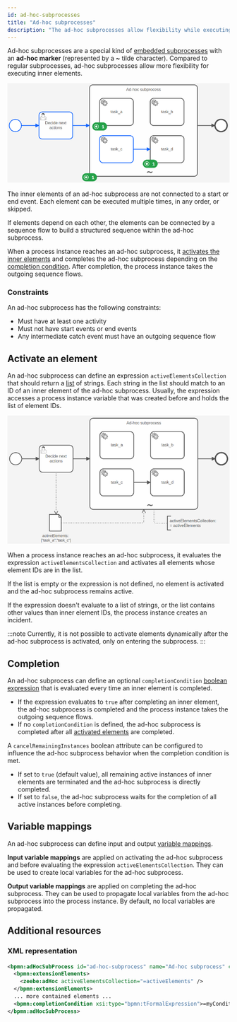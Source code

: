 ```yaml
---
id: ad-hoc-subprocesses
title: "Ad-hoc subprocesses"
description: "The ad-hoc subprocesses allow flexibility while executing inner elements."
---
```


Ad-hoc subprocesses are a special kind of [embedded subprocesses](../embedded-subprocesses/embedded-subprocesses.md) with an **ad-hoc marker** (represented
by a **~** tilde character). Compared to regular subprocesses, ad-hoc subprocesses allow more flexibility
for executing inner elements.

![A demo process with an ad-hoc subprocess. Some elements inside the subprocess are active.](assets/ad-hoc-subprocess.png)

The inner elements of an ad-hoc subprocess are not connected to a start or end event. Each element can be executed
multiple times, in any order, or skipped.

If elements depend on each other, the elements can be connected by a sequence flow to build a structured sequence
within the ad-hoc subprocess.

When a process instance reaches an ad-hoc subprocess, it [activates the inner elements](#activate-an-element) and
completes the ad-hoc subprocess depending on the [completion condition](#completion). After completion, the process
instance takes the outgoing sequence flows.

### Constraints

An ad-hoc subprocess has the following constraints:

- Must have at least one activity
- Must not have start events or end events
- Any intermediate catch event must have an outgoing sequence flow

## Activate an element

An ad-hoc subprocess can define an expression `activeElementsCollection` that should return a
[list](../../feel/language-guide/feel-data-types.md#list) of strings. Each string in the list should match to an ID of
an inner element of the ad-hoc subprocess. Usually, the expression accesses a process instance variable that was
created before and holds the list of element IDs.

![A process with an ad-hoc subprocess that shows how a variable is used to active the inner elements.](assets/ad-hoc-subprocess-activation.png)

When a process instance reaches an ad-hoc subprocess, it evaluates the expression `activeElementsCollection` and
activates all elements whose element IDs are in the list.

If the list is empty or the expression is not defined, no element is activated and the ad-hoc subprocess remains active.

If the expression doesn't evaluate to a list of strings, or the list contains other values than inner element IDs, the
process instance creates an incident.

:::note
Currently, it is not possible to activate elements dynamically after the ad-hoc subprocess is activated, only on
entering the subprocess.
:::

## Completion

An ad-hoc subprocess can define an optional `completionCondition` [boolean expression](/components/modeler/feel/language-guide/feel-boolean-expressions.md)
that is evaluated every time an inner element is completed.

- If the expression evaluates to `true` after completing an inner element, the ad-hoc subprocess is completed and the process instance takes the outgoing sequence flows.
- If no `completionCondition` is defined, the ad-hoc subprocess is completed after all [activated elements](#activate-an-element)
  are completed.

A `cancelRemainingInstances` boolean attribute can be configured to influence the ad-hoc subprocess behavior when the completion condition is met.

- If set to `true` (default value), all remaining active instances of inner elements are terminated and the ad-hoc subprocess is directly completed.
- If set to `false`, the ad-hoc subprocess waits for the completion of all active instances before completing.

## Variable mappings

An ad-hoc subprocess can define input and output
[variable mappings](../../../concepts/variables.md#inputoutput-variable-mappings).

**Input variable mappings** are applied on activating the ad-hoc subprocess and before evaluating the expression
`activeElementsCollection`. They can be used to create local variables for the ad-hoc subprocess.

**Output variable mappings** are applied on completing the ad-hoc subprocess. They can be used to propagate local variables
from the ad-hoc subprocess into the process instance. By default, no local variables are propagated.

## Additional resources

### XML representation

```xml
<bpmn:adHocSubProcess id="ad-hoc-subprocess" name="Ad-hoc subprocess" cancelRemainingInstances="false">
  <bpmn:extensionElements>
    <zeebe:adHoc activeElementsCollection="=activeElements" />
  </bpmn:extensionElements>
  ... more contained elements ...
  <bpmn:completionCondition xsi:type="bpmn:tFormalExpression">=myCondition</bpmn:completionCondition>
</bpmn:adHocSubProcess>
```
